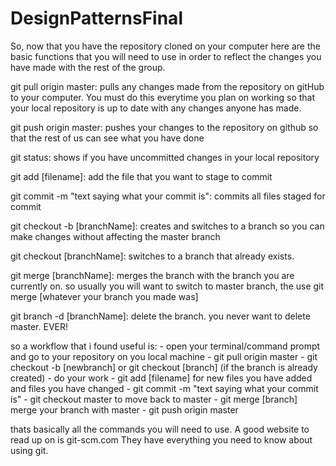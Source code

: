 # DesignPatternsFinal
So, now that you have the repository cloned on your computer here are the basic functions that you will need to use in order to reflect the changes you have made with the rest of the group.

git pull origin master: pulls any changes made from the repository on gitHub to your computer. You must do this everytime you plan on working so that your local repository is up to date with any changes anyone has made.

git push origin master: pushes your changes to the repository on github so that the rest of us can see what you have done

git status: shows if you have uncommitted changes in your local repository

git add [filename]: add the file that you want to stage to commit

git commit -m "text saying what your commit is": commits all files staged for commit

git checkout -b [branchName]: creates and switches to a branch so you can make changes without affecting the master branch

git checkout [branchName]: switches to a branch that already exists.

git merge [branchName]: merges the branch with the branch you are currently on. so usually you will want to switch to master branch, the use git merge [whatever your branch you made was]

git branch -d [branchName]: delete the branch. you never want to delete master. EVER!


so a workflow that i found useful is:
    - open your terminal/command prompt and go to your repository on you local machine
    - git pull origin master
    - git checkout -b [newbranch] or git checkout [branch] (if the branch is already created)
    - do your work
    - git add [filename] for new files you have added and files you have changed
    - git commit -m "text saying what your commit is"
    - git checkout master to move back to master
    - git merge [branch] merge your branch with master
    - git push origin master

thats basically all the commands you will need to use. A good website to read up on is git-scm.com They have everything you need to know about using git.